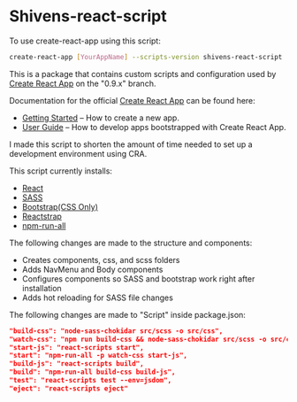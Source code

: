 # Shivens-react-script
To use create-react-app using this script:
```bash
create-react-app [YourAppName] --scripts-version shivens-react-script
```
This is a package that contains custom scripts and configuration used by [Create React App](https://github.com/facebookincubator/create-react-app) on the "0.9.x" branch.<br>

Documentation for the official [Create React App](https://github.com/facebookincubator/create-react-app) can be found here:

* [Getting Started](https://github.com/facebookincubator/create-react-app/blob/master/README.md#getting-started) – How to create a new app.
* [User Guide](https://github.com/facebookincubator/create-react-app/blob/master/packages/react-scripts/template/README.md) – How to develop apps bootstrapped with Create React App.<br>

I made this script to shorten the amount of time needed to set up a development environment using CRA.

This script currently installs:

* [React](https://reactjs.org/)
* [SASS](https://sass-lang.com/)
* [Bootstrap(CSS Only)](https://getbootstrap.com)
* [Reactstrap](reactstrap.github.io)
* [npm-run-all](https://github.com/mysticatea/npm-run-all)

The following changes are made to the structure and components:

* Creates components, css, and scss folders
* Adds NavMenu and Body components
* Configures components so SASS and bootstrap work right after installation
* Adds hot reloading for SASS file changes

The following changes are made to "Script" inside package.json:
```json
"build-css": "node-sass-chokidar src/scss -o src/css",
"watch-css": "npm run build-css && node-sass-chokidar src/scss -o src/css --watch --recursive",
"start-js": "react-scripts start",
"start": "npm-run-all -p watch-css start-js",
"build-js": "react-scripts build",
"build": "npm-run-all build-css build-js",
"test": "react-scripts test --env=jsdom",
"eject": "react-scripts eject"
```